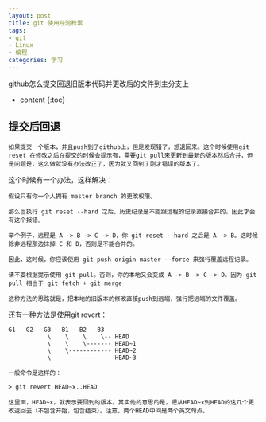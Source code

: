```yaml
---
layout: post
title: git 使用经验积累 
tags:
- git
- Linux
- 编程
categories: 学习
---
```

github怎么提交回退旧版本代码并更改后的文件到主分支上






* content
{:toc}

## 提交后回退
	如果提交一个版本，并且push到了github上，但是发现错了，想退回来。这个时候使用git reset 在修改之后在提交的时候会提示有，需要git pull来更新到最新的版本然后合并，但是问题是，这么做就没有办法改正了，因为就又回到了刚才错误的版本了。

这个时候有一个办法，这样解决：

	假设只有你一个人拥有 master branch 的更改权限。

	那么当执行 git reset --hard 之后，历史纪录是不能跟远程的记录直接合并的。因此才会有这个报错。

	举个例子，远程是 A -> B -> C -> D，你 git reset --hard 之后是 A -> B。这时候除非远程那边抹掉 C 和 D，否则是不能合并的。

	因此，这时候，你应该使用 git push origin master --force 来强行覆盖远程记录。

	请不要根据提示使用 git pull。否则，你的本地又会变成 A -> B -> C -> D。因为 git pull 相当于 git fetch + git merge

	这种方法的思路就是，把本地的旧版本的修改直接push到远端，强行把远端的文件覆盖。

还有一种方法是使用git revert：

	G1 - G2 - G3 - B1 - B2 - B3
               \    \    \    \-- HEAD
               \    \    \------- HEAD~1
               \    \------------ HEAD~2
               \----------------- HEAD~3

	一般命令是这样的：

	> git revert HEAD~x..HEAD

	这里面，HEAD~x，就表示要回到的版本。其实他的意思的是，把从HEAD~x到HEAD的这几个更改返回去（不包含开始，包含结束）。注意，两个HEAD中间是两个英文句点。
